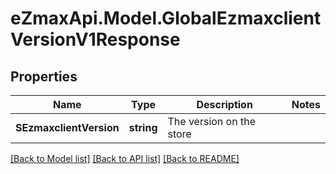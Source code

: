 
# eZmaxApi.Model.GlobalEzmaxclientVersionV1Response

## Properties

Name | Type | Description | Notes
------------ | ------------- | ------------- | -------------
**SEzmaxclientVersion** | **string** | The version on the store | 

[[Back to Model list]](../README.md#documentation-for-models)
[[Back to API list]](../README.md#documentation-for-api-endpoints)
[[Back to README]](../README.md)

